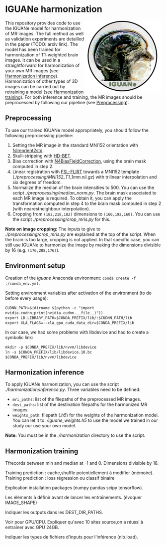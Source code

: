 # IGUANe harmonization

<img align='right' src="iguane.png" width="250">

This repository provides code to use the IGUANe model for harmonization of MR images. The full method as well as validation experiments are detailled in the paper (TODO: arxiv link). The model has been trained for harmonization of T1-weighted brain images. It can be used in a straightforward for harmonization of your own MR images (see [Harmonization inference](#harmonization-inference)). Harmonization of other types of 3D images can be carried out by retraining a model (see [Harmonization training](#harmonization-training)). For both inference and training, the MR images should be preprocessed by following our pipeline (see [Preprocessing](#Preprocessing)).


## Preprocessing

To use our trained IGUANe model appropriately, you should follow the following preprocessing pipeline:
1. Setting the MR image in the standard MNI152 orientation with [fslreorient2std](https://fsl.fmrib.ox.ac.uk/fsl/fslwiki/Fslutils).
2. Skull-stripping with [HD-BET](https://github.com/MIC-DKFZ/HD-BET).
3. Bias correction with [N4BiasFieldCorrection](https://manpages.ubuntu.com/manpages/trusty/man1/N4BiasFieldCorrection.1.html), using the brain mask computed in step 2.
4. Linear registration with [FSL-FLIRT](https://fsl.fmrib.ox.ac.uk/fsl/fslwiki/FLIRT) towards a MNI152 template (*./preprocessing/MNI152_T1_1mm.nii.gz*) with trilinear interpolation and six degrees of freedom.
5. Normalize the median of the brain intensities to 500. You can use the script *./preprocessing/median_norm.py*. The brain mask associated to each MR image is required. To obtain it, you can apply the transformation computed in step 4 to the brain mask computed in step 2 (with nearestneighbour interpolation).
6. Cropping from `(182,218,182)` dimensions to `(160,192,160)`. You can use the script *./preprocessing/crop_mris.py* for this.


**Note on image cropping:** The inputs to give to *./preprocessing/crop_mris.py* are explained at the top of the script. When the brain is too large, cropping is not applied. In that specific case, you can still use IGUANe to harmonize the image by making the dimensions divisible by 16 (e.g. `(176,208,176)`).


## Environment setup

Creation of the *iguane* Anaconda environment: `conda create -f ./conda_env.yml`.

Setting environment variables after activation of the environment (to do before every usage):
```
CUDNN_PATH=$(dirname $(python -c "import nvidia.cudnn;print(nvidia.cudnn.__file__)"))
export LD_LIBRARY_PATH=$CONDA_PREFIX/lib/:$CUDNN_PATH/lib
export XLA_FLAGS=--xla_gpu_cuda_data_dir=$CONDA_PREFIX/lib
```

In our case, we had some problems with libdevice and had to create a symbolic link:
```
mkdir -p $CONDA_PREFIX/lib/nvvm/libdevice
ln -s $CONDA_PREFIX/lib/libdevice.10.bc $CONDA_PREFIX/lib/nvvm/libdevice
```

## Harmonization inference

To apply IGUANe harmonization, you can use the script *./harmonization/inference.py*. Three variables need to be defined:
- `mri_paths`: list of the filepaths of the preprocessed MR images.
- `dest_paths`: list of the destination filepaths for the harmonized MR images.
- `weights_path`: filepath (*.h5*) for the weights of the harmonization model. You can let it to *./iguane_weights.h5* to use the model we trained in our study our use your own model.

**Note:** You must be in the *./harmonization* directory to use the script.

## Harmonization training

Tfrecords between min and median at -1 and 0. Dimensions divisible by 16.


Training prediction : cache,shuffle potentiellement à modifier (mémoire).
Training prediction : loss régression ou classif binaire


Explication installation packages (numpy pandas scipy tensorflow).


Les éléments à définir avant de lancer les entraînements. (évoquer IMAGE_SHAPE)


Indiquer les outputs dans les DEST_DIR_PATHS.


Voir pour GPU/CPU. Expliquer qu'avec 10 sites source,on a réussi à entraîner avec GPU 24GB.


Indiquer les types de fichiers d'inputs pour l'inférence (nib.load).
